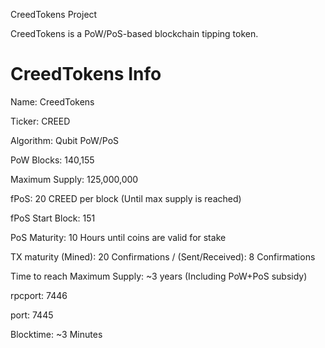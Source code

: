CreedTokens Project

CreedTokens is a PoW/PoS-based blockchain tipping token.

CreedTokens Info
===========================


Name: CreedTokens

Ticker: CREED

Algorithm: Qubit PoW/PoS



PoW Blocks: 140,155

Maximum Supply: 125,000,000

fPoS: 20 CREED per block (Until max supply is reached)

fPoS Start Block: 151

PoS Maturity: 10 Hours until coins are valid for stake

TX maturity (Mined): 20 Confirmations / (Sent/Received): 8 Confirmations

Time to reach Maximum Supply:  ~3 years (Including PoW+PoS subsidy)

rpcport: 7446

port: 7445

Blocktime: ~3 Minutes